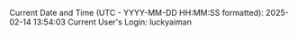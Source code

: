Current Date and Time (UTC - YYYY-MM-DD HH:MM:SS formatted): 2025-02-14 13:54:03
Current User's Login: luckyaiman
